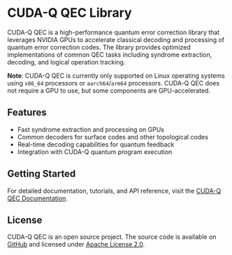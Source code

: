 # CUDA-Q QEC Library

CUDA-Q QEC is a high-performance quantum error correction library
that leverages NVIDIA GPUs to accelerate classical decoding and
processing of quantum error correction codes. The library provides optimized
implementations of common QEC tasks including syndrome extraction,
decoding, and logical operation tracking.

**Note**: CUDA-Q QEC is currently only supported on Linux operating systems
using `x86_64` processors or `aarch64`/`arm64` processors. CUDA-Q QEC does
not require a GPU to use, but some components are GPU-accelerated.

## Features

- Fast syndrome extraction and processing on GPUs
- Common decoders for surface codes and other topological codes
- Real-time decoding capabilities for quantum feedback
- Integration with CUDA-Q quantum program execution

## Getting Started

For detailed documentation, tutorials, and API reference, visit the
[CUDA-Q QEC Documentation](https://nvidia.github.io/cudaqx/components/qec/introduction.html).

## License

CUDA-Q QEC is an open source project. The source code is available on
[GitHub][github_link] and licensed under [Apache License
2.0](https://github.com/NVIDIA/cudaqx/blob/main/LICENSE).

[github_link]: https://github.com/NVIDIA/cudaqx/tree/main/libs/qec
